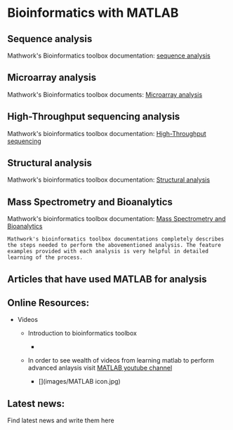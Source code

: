# Bioinformatics with MATLAB

## Sequence analysis

Mathwork's Bioinformatics toolbox documentation: [sequence analysis](https://www.mathworks.com/help/bioinfo/sequence-analysis.html)

## Microarray analysis

Mathwork's Bioinformatics toolbox documents: [Microarray analysis](https://www.mathworks.com/help/bioinfo/microarray-analysis.html)

## High-Throughput sequencing analysis

Mathwork's bioinformatics toolbox documentation: [High-Throughput sequencing](https://www.mathworks.com/help/bioinfo/microarray-analysis.html)

## Structural analysis

Mathwork's bioinformatics toolbox documentation: [Structural analysis](https://www.mathworks.com/help/bioinfo/structural-analysis.html)

## Mass Spectrometry and Bioanalytics

Mathwork's bioinformatics toolbox documentation: [Mass Spectrometry and Bioanalytics](https://www.mathworks.com/help/bioinfo/mass-spectrometry-and-bioanalytics.html)

    Mathwork's bioinformatics toolbox documentations completely describes the steps needed to perform the abovementioned analysis. The feature examples provided with each analysis is very helpful in detailed learning of the process.


## Articles that have used MATLAB for analysis




## Online Resources:


- Videos
    - Introduction to bioinformatics toolbox
     
     
        - [](https://www.youtube.com/watch?v=npp3zFv35rQ)   
            
    - In order to see wealth of videos from learning matlab to perform advanced anlaysis visit [MATLAB youtube channel](https://www.youtube.com/user/MATLAB)
    
    
        - [](images/MATLAB icon.jpg)   

## Latest news:

Find latest news and write them here



